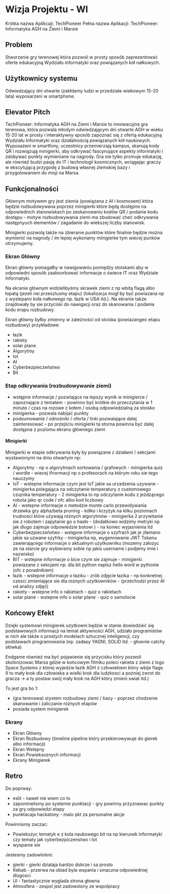 # Wizja Projektu - WI

Krótka nazwa Aplikcaji: TechPioneer
Pełna nazwa Aplikacji: TechPioneer: Informatyka AGH na Ziemi i Marsie

## Problem

Stworzenie gry terenowej która pozwoli w prosty sposób zaprezentować oferte edukacyjną Wydziału informatyki oraz powiązanych kół nałkowych.

## Użytkownicy systemu

Odwiedzający dni otwarte (zakłdamy ludzi w przedziale wiekowym 15-20 lata) wyposarzeni w smartphone.

## Elevator Pitch

TechPioneer: Informatyka AGH na Ziemi i Marsie to innowacyjna gra terenowa, która pozwala młodym odwiedzającym dni otwarte AGH w wieku 15-20 lat w prosty i interaktywny sposób zapoznać się z ofertą edukacyjną Wydziału Informatyki oraz działalnością powiązanych kół naukowych. Wyposażeni w smartfony, uczestnicy przemierzają kampus, skanują kody QR i rozwiązują minigierki, aby odkrywać fascynujące aspekty informatyki i zdobywać punkty wymieniane na nagrody. Gra nie tylko promuje edukację, ale również budzi pasję do IT i technologii kosmicznych, wciągając graczy w ekscytującą przygodę z budową własnej ziemskiej bazy i przygotowaniem do misji na Marsa.

## Funkcjonalności

Głównym motywem gry jest ziemia (powiązana z AI i kosmosem) która będzie rozbudowywana poprzez minigierki które będą dostępne na odpowiednich stanowiskach po zeskanowaniu kodów QR / podanie kodu dostępu - motyw rozbudowywania ziemi ma zbudować cheć odkrywania następnyuch elementów / zagadanie do wiekszej liczby stanowisk.

Minigierki pozwolą także na zbieranie punktów które finalnie będzie można wymienić na nagrody / im lepiej wykonamy minigierke tym wiecej punków otrzymujemy.

### Ekran Główny

Ekran główny pomagałby w nawigowaniu pomiędzy stoiskami aby w odpowiedni sposób zaabsorbować informacje o świece IT oraz Wydziale Informatyki.

Na ekranie głównym widzielibyśmy skrawek ziemi z np wbitą flagą albo łopatą (jezeli nei przeszlusmy etapu) (lokalizacja mogł by być powiazana np z wystepami koła nałkowego np. łazik w USA itd.). Na ekranie także znajdowały by sie przyciski do nawigacji oraz
do skanowania / podania kodu erapu rozbudowy.

Ekran główny byłby zmienny w zależności od stoiska (powiazangeo etapu rozbudowy) przykładowe:

-   łazik
-   rakiety
-   solar plane
-   Algorytmy
-   Iot
-   AI
-   Cyberbezpieczeństwo
-   Bit

### Etap odkrywania (rozbudowywanie ziemi)

-   wstępne informacje / pozwlające na lepszy wynik w minigierce / zapoznające z tematem - powinno być krótkie do przeczytania w 1 minute / czas na rozowe z kołem / osobą odpowiedzialną za stoisko
-   minigierka - pozwala nabijać punkty
-   podsumowanie / odnośniki / oferta / linki pozwalające dalej zainteresować - po przejściu minigierki ta storna powinna być dalej dostępna z poziomu ekranu głównego ziemi

#### Minigierki

Minigierki w etapie odkrywania były by powiązane z działami / sekcjami wystawionymi na dniu otwartym np:

-   Algorytmy - np o algorytmach sortowania / grafowych - minigierka quiz / wordle - wiecej ifnormacji np o profesorach na którym roku sie tego nauczymy
-   IoT - wstepne informacje czym jest IoT jakie sa urzadzenia uzywane - minigierka polegająca na odczytanie temperatury z customowego czujnika temperatury - 2 minigierka to np odczytanie kodu z jeżdzącego robota jako qr code / nfc albo kod liczbowy
-   AI - wstepne informacje o metodzie monte carlo przewidywania drzewka gry alpha/beta pruning - kółko i krzyżyk na kilku poziomach trudności które używają różnych algorytmów - minigierka 2 przywitanie sie z robotem i zapytanie go o hasło - (dodatkowo widzimy metryki np jak dlugo zajmuje odpowiedzie botowi ) - na koniec wyjasnienia itd
-   Cyberbezpieczeństwo - wstępne informacje o szyfrach jak je złamano jakie sa uzwane szyfrky - minigierka np, wygenrowanie JWT Tokenu zawierającego informacje o aktualnym użytkowniku (mozemy załozyc ze na starcie gry wybieramy sobie np jakis username i podjemy imie i nazwisko)
-   BIT - wstepne informacje o bice czym sie zajmuje - minigierki powiazane z sekcjami np. dla bit python napisz hello word w pythonie (ofc z poradnikiem)
-   łazik - wstepne informacje o łaziku - zrób zdjęcie łazika - np konkretnej czesci zmieniające sie dla roznych uzytkowników - (przechodzi przez AI od analizy zdjęć)
-   rakiety - wstepne info o rakietach - quiz o rakietach
-   solar plane - wstepne info o solar plane - quiz o samolocie

## Końcowy Efekt

Dzięki systemowi minigierek użytkowni będzie w stanie dowiedzieć się podstawowych informacji na temat aktywności AGH, udziało programistów w nich ale także o prostych modelach sztucznej inteligencji, czy podstawach programowania (np. zadasy YAGNI, SOLID itd. - głownie catchy słówka)

Endgame również ma być pojawienie się przycisku który pozwoli skolonizowac Marsa gdzie w końcowym filmiku poleci rakieta z ziemi z logo Space Systems z której wyjedzie łazik AGH z człowiekiem który wbije flage. (I to mały krok dla człowieka a wielki krok dla ludzkosci a pozniej zwrot do gracza -> a ty postaw swój mały krok na AGH który zmieni swiat itd.)

To jest gra bo 1:

-   (gra terenowa) stystem rozbudowy ziemi / bazy - poprzez chodzenie skanowanie i zaliczanie różnych etapów
-   posiada system minigierek

### Ekrany

-   Ekran Główny
-   Ekran Rozbudowy (timeline pipeline który przekierowywuje do gierek albo informacji)
-   Ekran Wstepny
-   Ekran Powieksoznych informacji
-   Ekrany Minigierek


## Retro

Do poprway:
- eslit - nawet nie wiem co to
- zapominelismy po systemie punktacji - gry powinny przyznawac punkty za gry odpowiedzi etapy 
- punktacaja hackatony - malo pkt za personalne akcje  

Powinnismy zaczac:
- Powiekszyc tematyk e z kola naukowego bit na np kierunek informatyki czy tematy jak cyberbezpiczenstwo i Iot
- wyspanie sie


Jestesmy zadowloleni:
- gierki - gierki dzialaja bardzo dobrze i sa prosto 
- Kebab - przerwa na obiad byla wspania i smaczna odpowiedniej dlugosci
- UI - fantastycznie wyglada strona głowna 
- Atmosfera - zespol jest zadowolony ze wspolpracy